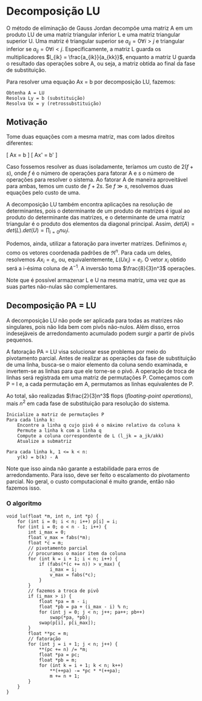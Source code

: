 # Decomposição LU

O método de eliminação de Gauss Jordan decompõe uma matriz A em um produto LU de uma
matriz triangular inferior L e uma matriz triangular superior U. Uma matriz é triangular
superior se $a_{ij} = 0 \forall i > j$ e triangular inferior se $a_{ij} = 0 \forall i < j$.
Especificamente, a matriz L guarda os multiplicadores $l_{ik} = \frac{a_{ik}}{a_{kk}}$,
enquanto a matriz U guarda o resultado das operações sobre A, ou seja, a matriz obtida ao
final da fase de substituição.

Para resolver uma equação Ax = b por decomposição LU, fazemos:

```
Obtenha A = LU
Resolva Ly = b (substituição)
Resolva Ux = y (retrossubstituição)
```

## Motivação

Tome duas equações com a mesma matriz, mas com lados direitos diferentes:

\[
Ax = b
\]
\[
Ax' = b'
\]

Caso fossemos resolver as duas isoladamente, teríamos um custo de $2(f + s)$, onde
$f$ é o número de operações para fatorar A e $s$ o número de operações para resolver
o sistema. Ao fatorar A de maneira aproveitável para ambas, temos um custo de $f + 2s$.
Se $f \gg s$, resolvemos duas equações pelo custo de uma.

A decomposição LU também encontra aplicações na resolução de determinantes, pois o
determinante de um produto de matrizes é igual ao produto do determinante das matrizes,
e o determinante de uma matriz triangular é o produto dos elementos da diagonal principal. Assim, $det(A) = det(L).det(U) = \prod_{i=0}{n} u_ii$.

Podemos, ainda, utilizar a fatoração para inverter matrizes. Definimos $e_i$ como
os vetores coordenada padrões de $\Re^n$. Para cada um deles, resolvemos
$Ax_i = e_i$, ou, equivalentemente, $L(U x_i) = e_i$. O vetor $x_i$ obtido será
a i-ésima coluna de $A^{-1}$. A inversão toma $\frac{8}{3}n^3$ operações.

Note que é possível armazenar L e U na mesma matriz, uma vez que as suas partes
não-nulas são complementares.

## Decomposição PA = LU

A decomposição LU não pode ser aplicada para todas as matrizes não singulares,
pois não lida bem com pivôs não-nulos. Além disso, erros indesejáveis de
arredondamento acumulado podem surgir a partir de pivôs pequenos.

A fatoração PA = LU visa solucionar esse problema por meio do pivotamento
parcial. Antes de realizar as operações da fase de substituição de uma linha,
busca-se o maior elemento da coluna sendo examinada, e invertem-se as linhas
para que ele torne-se o pivô. A operação de troca de linhas será registrada em
uma matriz de permutações P. Começamos com P = I e, a cada permutação em A,
permutamos as linhas equivalentes de P.

Ao total, são realizadas $\frac{2}{3}n^3$ flops (_floating-point operations_),
mais $n^2$ em cada fase de substituição para resolução do sistema.

```
Inicialize a matriz de permutações P
Para cada linha k:
    Encontre a linha q cujo pivô é o máximo relativo da coluna k
    Permute a linha k com a linha q
    Compute a coluna correspondente de L (l_jk = a_jk/akk)
    Atualize a submatriz

Para cada linha k, 1 <= k < n:
    y(k) = b(k) - A
```

Note que isso ainda não garante a estabilidade para erros de arredondamento.
Para isso, deve ser feito o escalamento do pivotamento parcial. No geral,
o custo computacional é muito grande, então não fazemos isso.

### O algoritmo

```
void lu(float *m, int n, int *p) {
    for (int i = 0; i < n; i++) p[i] = i;
    for (int i = 0; o < n - 1; i++) {
        int i_max = 0;
        float v_max = fabs(*m);
        float *c = m;
        // pivotamento parcial
        // procuramos o maior item da coluna
        for (int k = i + 1; i < n; i++) {
            if (fabs(*(c += n)) > v_max) {
                i_max = i;
                v_max = fabs(*c);
            }
        }
        // fazemos a troca de pivô
        if (i_max > i) {
            float *pa = m - i;
            float *pb = pa + (i_max - i) % n;
            for (int j = 0; j < n; j++; pa++; pb++)
                swap(*pa, *pb);
            swap(p[i], p[i_max]);
        }
        float **pc = m;
        // fatoração
        for (int j = i + 1; j < n; j++) {
            **(pc += n) /= *m;
            float *pa = pc;
            float *pb = m;
            for (int k = i + 1; k < n; k++)
                **(++pa) -= *pc * *(++pa);
                m += n + 1;
        }
    }
}
```
